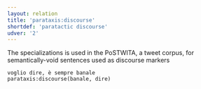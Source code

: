 ```yaml
---
layout: relation
title: 'parataxis:discourse'
shortdef: 'paratactic discourse'
udver: '2'
---
```


The specializations is used in the PoSTWITA, a tweet corpus, for semantically-void sentences used as discourse markers 

~~~ sdparse
voglio dire, è sempre banale 
parataxis:discourse(banale, dire) 
~~~



